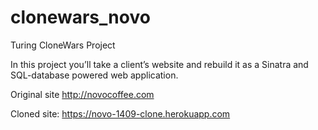 clonewars_novo
==============

Turing CloneWars Project

In this project you’ll take a client’s website and rebuild it as a Sinatra and SQL-database powered web application.

Original site http://novocoffee.com

Cloned site: https://novo-1409-clone.herokuapp.com
